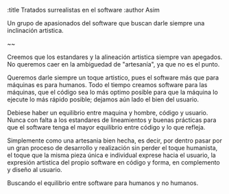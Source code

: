 :title Tratados surrealistas en el software
:author Asim

Un grupo de apasionados del software que buscan darle siempre una inclinación
artistica.

~~

Creemos que los estandares y la alineación artistica siempre van apegados. No
queremos caer en la ambiguedad de "artesanía", ya que no es el punto.

Queremos darle siempre un toque artistico, pues el software más que para
máquinas es para humanos. Todo el tiempo creamos software para las máquinas,
que el código sea lo más optimo posible para que la máquina lo ejecute lo 
más rápido posible; dejamos aún lado el bien del usuario.

Debiese haber un equilibrio entre maquina y hombre, código y usuario. Nunca
con falta a los estandares de lineamientos y buenas prácticas para que el 
software tenga el mayor equilibrio entre código y lo que refleja.

Simplemente como una artesania bien hecha, es decir, por dentro pasar por un
gran proceso de desarrollo y realización sin perder el toque humanista, el 
toque que la misma pieza única e individual exprese hacia el usuario, la
expresión artistica del propio software en código y forma, en complemento
y diseño al usuario.

Buscando el equilibrio entre software para humanos y no humanos.
